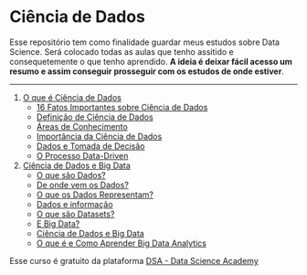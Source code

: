 # Ciência de Dados

Esse repositório tem como finalidade guardar meus estudos sobre Data Science.
Será colocado todas as aulas que tenho assitido e consequetemente o que tenho aprendido.
**A ideia é deixar fácil acesso um resumo e assim conseguir prosseguir com os estudos de onde estiver**. 
___

1. [O que é Ciência de Dados](/1.%20O%20que%20%C3%A9%20Ci%C3%AAncia%20de%20Dados/)
    * [16 Fatos Importantes sobre Ciência de Dados](/1.%20O%20que%20%C3%A9%20Ci%C3%AAncia%20de%20Dados/01.%2016%20Fatos%20Importantes%20sobre%20Ci%C3%AAncia%20de%20Dados.md)
    * [Definição de Ciência de Dados](/1.%20O%20que%20%C3%A9%20Ci%C3%AAncia%20de%20Dados/02.%20Defini%C3%A7%C3%A3o%20de%20Ci%C3%AAncia%20de%20Dados.md)
    * [Áreas de Conhecimento](/1.%20O%20que%20%C3%A9%20Ci%C3%AAncia%20de%20Dados/03.%20%C3%81reas%20de%20Conhecimento.md)
    * [Importância da Ciência de Dados](/1.%20O%20que%20%C3%A9%20Ci%C3%AAncia%20de%20Dados/04.%20Import%C3%A2ncia%20da%20Ci%C3%AAncia%20em%20Ci%C3%AAncia%20de%20Dados.md)
    * [Dados e Tomada de Decisão](/1.%20O%20que%20%C3%A9%20Ci%C3%AAncia%20de%20Dados/05.%20Dados%20e%20Tomada%20de%20Decisao.md)
    * [O Processo Data-Driven](/1.%20O%20que%20%C3%A9%20Ci%C3%AAncia%20de%20Dados/06.%20O%20Processo%20Data-Driven.md)
2. [Ciência de Dados e Big Data](/2.%20Ci%C3%AAncia%20de%20Dados%20e%20Big%20Data/)
    * [O que são Dados?](/2.%20Ci%C3%AAncia%20de%20Dados%20e%20Big%20Data/01.%20O%20que%20s%C3%A3o%20Dados.md)
    * [De onde vem os Dados?](/2.%20Ci%C3%AAncia%20de%20Dados%20e%20Big%20Data/02.%20De%20onde%20vem%20os%20Dados.md)
    * [O que os Dados Representam?](/2.%20Ci%C3%AAncia%20de%20Dados%20e%20Big%20Data/03.%20O%20que%20os%20Dados%20Representam.md)
    * [Dados e informação](/2.%20Ci%C3%AAncia%20de%20Dados%20e%20Big%20Data/04.%20Dados%20e%20Informa%C3%A7%C3%A3o.md)
    * [O que são Datasets?](/2.%20Ci%C3%AAncia%20de%20Dados%20e%20Big%20Data/05.%20O%20que%20s%C3%A3o%20Datasets.md)
    * [E Big Data?](/2.%20Ci%C3%AAncia%20de%20Dados%20e%20Big%20Data/06.%20E%20Big%20Data.md)
    * [Ciência de Dados e Big Data](/2.%20Ci%C3%AAncia%20de%20Dados%20e%20Big%20Data/07.%20Ci%C3%AAncia%20de%20dados%20e%20Big%20Data.md)
    * [O que é e Como Aprender Big Data Analytics](/2.%20Ci%C3%AAncia%20de%20Dados%20e%20Big%20Data/08.%20O%20que%20%C3%A9%20e%20Como%20Aprender%20Big%20Data%20Analytics.md)


Esse curso é gratuito da plataforma [DSA - Data Science Academy](https://www.datascienceacademy.com.br) 
